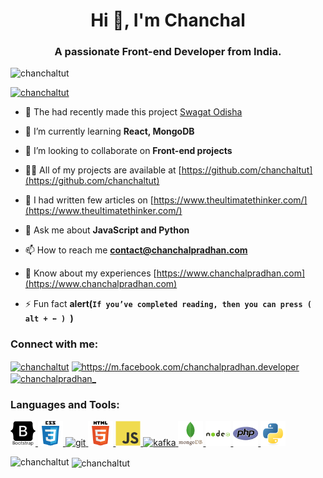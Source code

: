 <h1 align="center">Hi 👋, I'm Chanchal</h1>
<h3 align="center">A passionate Front-end Developer from India.</h3>

<p align="left"> <img src="https://komarev.com/ghpvc/?username=chanchaltut&label=Profile%20views&color=0e75b6&style=flat" alt="chanchaltut" /> </p>

<p align="left"> <a href="https://github.com/ryo-ma/github-profile-trophy"><img src="https://github-profile-trophy.vercel.app/?username=chanchaltut" alt="chanchaltut" /></a> </p>

- 🔭 The had recently made this project [Swagat Odisha](https://www.swagatodisha.com)

- 🌱 I’m currently learning **React, MongoDB**

- 👯 I’m looking to collaborate on **Front-end projects**

- 👨‍💻 All of my projects are available at [https://github.com/chanchaltut](https://github.com/chanchaltut)

- 📝 I had written few articles on [https://www.theultimatethinker.com/](https://www.theultimatethinker.com/)

- 💬 Ask me about **JavaScript and Python**

- 📫 How to reach me **contact@chanchalpradhan.com**

- 📄 Know about my experiences [https://www.chanchalpradhan.com](https://www.chanchalpradhan.com)

- ⚡ Fun fact **alert(`If you’ve completed reading, then you can press ( alt + ⬅ ) `)**
<h3 align="left">Connect with me:</h3>
<p align="left">
<a href="https://twitter.com/chanchaltut" target="blank"><img align="center" src="https://raw.githubusercontent.com/rahuldkjain/github-profile-readme-generator/master/src/images/icons/Social/twitter.svg" alt="chanchaltut" height="30" width="40" /></a>
<a href="https://fb.com/https://m.facebook.com/chanchalpradhan.developer" target="blank"><img align="center" src="https://raw.githubusercontent.com/rahuldkjain/github-profile-readme-generator/master/src/images/icons/Social/facebook.svg" alt="https://m.facebook.com/chanchalpradhan.developer" height="30" width="40" /></a>
<a href="https://instagram.com/chanchalpradhan_" target="blank"><img align="center" src="https://raw.githubusercontent.com/rahuldkjain/github-profile-readme-generator/master/src/images/icons/Social/instagram.svg" alt="chanchalpradhan_" height="30" width="40" /></a>
</p>

<h3 align="left">Languages and Tools:</h3>
<p align="left"> <a href="https://getbootstrap.com" target="_blank" rel="noreferrer"> <img src="https://raw.githubusercontent.com/devicons/devicon/master/icons/bootstrap/bootstrap-plain-wordmark.svg" alt="bootstrap" width="40" height="40"/> </a> <a href="https://www.w3schools.com/css/" target="_blank" rel="noreferrer"> <img src="https://raw.githubusercontent.com/devicons/devicon/master/icons/css3/css3-original-wordmark.svg" alt="css3" width="40" height="40"/> </a> <a href="https://git-scm.com/" target="_blank" rel="noreferrer"> <img src="https://www.vectorlogo.zone/logos/git-scm/git-scm-icon.svg" alt="git" width="40" height="40"/> </a> <a href="https://www.w3.org/html/" target="_blank" rel="noreferrer"> <img src="https://raw.githubusercontent.com/devicons/devicon/master/icons/html5/html5-original-wordmark.svg" alt="html5" width="40" height="40"/> </a> <a href="https://developer.mozilla.org/en-US/docs/Web/JavaScript" target="_blank" rel="noreferrer"> <img src="https://raw.githubusercontent.com/devicons/devicon/master/icons/javascript/javascript-original.svg" alt="javascript" width="40" height="40"/> </a> <a href="https://kafka.apache.org/" target="_blank" rel="noreferrer"> <img src="https://www.vectorlogo.zone/logos/apache_kafka/apache_kafka-icon.svg" alt="kafka" width="40" height="40"/> </a> <a href="https://www.mongodb.com/" target="_blank" rel="noreferrer"> <img src="https://raw.githubusercontent.com/devicons/devicon/master/icons/mongodb/mongodb-original-wordmark.svg" alt="mongodb" width="40" height="40"/> </a> <a href="https://nodejs.org" target="_blank" rel="noreferrer"> <img src="https://raw.githubusercontent.com/devicons/devicon/master/icons/nodejs/nodejs-original-wordmark.svg" alt="nodejs" width="40" height="40"/> </a> <a href="https://www.php.net" target="_blank" rel="noreferrer"> <img src="https://raw.githubusercontent.com/devicons/devicon/master/icons/php/php-original.svg" alt="php" width="40" height="40"/> </a> <a href="https://www.python.org" target="_blank" rel="noreferrer"> <img src="https://raw.githubusercontent.com/devicons/devicon/master/icons/python/python-original.svg" alt="python" width="40" height="40"/> </a> </p>

<p><img align="left" src="https://github-readme-stats.vercel.app/api/top-langs?username=chanchaltut&show_icons=true&locale=en&layout=compact" alt="chanchaltut" /></p>

<p>&nbsp;<img align="center" src="https://github-readme-stats.vercel.app/api?username=chanchaltut&show_icons=true&locale=en" alt="chanchaltut" /></p>
